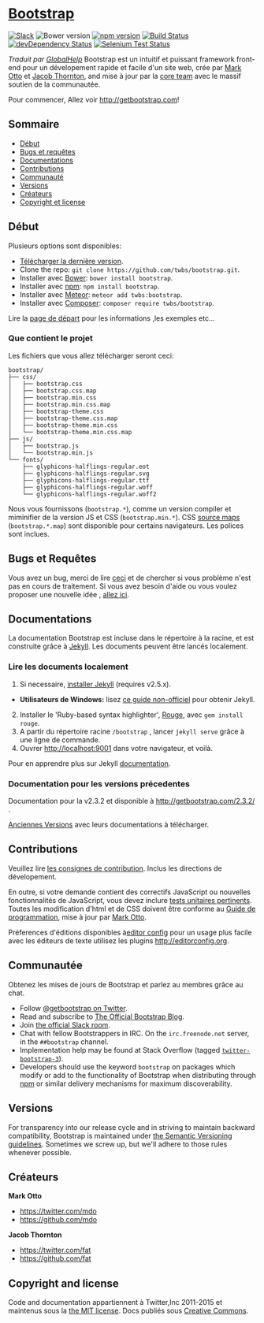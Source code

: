 # [Bootstrap](http://getbootstrap.com)
[![Slack](https://bootstrap-slack.herokuapp.com/badge.svg)](https://bootstrap-slack.herokuapp.com)
![Bower version](https://img.shields.io/bower/v/bootstrap.svg)
[![npm version](https://img.shields.io/npm/v/bootstrap.svg)](https://www.npmjs.com/package/bootstrap)
[![Build Status](https://img.shields.io/travis/twbs/bootstrap/master.svg)](https://travis-ci.org/twbs/bootstrap)
[![devDependency Status](https://img.shields.io/david/dev/twbs/bootstrap.svg)](https://david-dm.org/twbs/bootstrap#info=devDependencies)
[![Selenium Test Status](https://saucelabs.com/browser-matrix/bootstrap.svg)](https://saucelabs.com/u/bootstrap)




*Traduit par [GlobalHelp](https://github.com/GlobalHelp)*
Bootstrap est un intuitif et puissant framework  front-end pour un dévelopement rapide et facile d'un site web, crée par [Mark Otto](https://twitter.com/mdo) et [Jacob Thornton](https://twitter.com/fat), and mise à jour par la [core team](https://github.com/orgs/twbs/people) avec le massif soutien de la communautée.

Pour commencer, Allez voir <http://getbootstrap.com>!

## Sommaire

- [Début](#Début)
- [Bugs et requêtes](#Bugs-et-Requêtes)
- [Documentations](#Documentations)
- [Contributions](#Contributions)
- [Communauté](#Communautée)
- [Versions](#Versions)
- [Créateurs](#créateurs)
- [Copyright et license](#copyright-and-license)

## Début

Plusieurs options sont disponibles:

- [Télécharger la dernière version](https://github.com/twbs/bootstrap/archive/v3.3.5.zip).
- Clone the repo: `git clone https://github.com/twbs/bootstrap.git`.
- Installer avec [Bower](http://bower.io): `bower install bootstrap`.
- Installer avec [npm](https://www.npmjs.com): `npm install bootstrap`.
- Installer avec [Meteor](https://www.meteor.com): `meteor add twbs:bootstrap`.
- Installer avec [Composer](https://getcomposer.org): `composer require twbs/bootstrap`.

Lire la [page de départ](http://getbootstrap.com/getting-started/) pour les informations ,les exemples etc...

### Que contient le projet

Les fichiers que vous allez télécharger seront ceci:

```
bootstrap/
├── css/
│   ├── bootstrap.css
│   ├── bootstrap.css.map
│   ├── bootstrap.min.css
│   ├── bootstrap.min.css.map
│   ├── bootstrap-theme.css
│   ├── bootstrap-theme.css.map
│   ├── bootstrap-theme.min.css
│   └── bootstrap-theme.min.css.map
├── js/
│   ├── bootstrap.js
│   └── bootstrap.min.js
└── fonts/
    ├── glyphicons-halflings-regular.eot
    ├── glyphicons-halflings-regular.svg
    ├── glyphicons-halflings-regular.ttf
    ├── glyphicons-halflings-regular.woff
    └── glyphicons-halflings-regular.woff2
```

Nous vous fournissons (`bootstrap.*`), comme un version compiler et miminifier de la version JS et CSS (`bootstrap.min.*`). CSS [source maps](https://developer.chrome.com/devtools/docs/css-preprocessors) (`bootstrap.*.map`) sont disponible pour certains navigateurs. Les polices sont inclues.



## Bugs et Requêtes

Vous avez un bug, merci de lire [ceci](https://github.com/twbs/bootstrap/blob/master/CONTRIBUTING.md#using-the-issue-tracker) et de chercher si vous problème n'est pas en cours de traitement. Si vous avez besoin d'aide ou vous voulez proposer une nouvelle idée , [allez ici](https://github.com/twbs/bootstrap/issues/new).


## Documentations

La documentation Bootstrap est incluse dans le répertoire à la racine, et est construite grâce à  [Jekyll](http://jekyllrb.com). Les documents peuvent être lancés localement.

### Lire les documents localement

1. Si necessaire, [installer Jekyll](http://jekyllrb.com/docs/installation) (requires v2.5.x).
  - **Utilisateurs de Windows:** lisez [ce guide non-officiel](http://jekyll-windows.juthilo.com/) pour obtenir Jekyll.
2. Installer le 'Ruby-based syntax highlighter', [Rouge](https://github.com/jneen/rouge), avec `gem install rouge`.
3. A partir du répertoire racine `/bootstrap` , lancer `jekyll serve` grâce à une ligne de commande.
4. Ouvrer <http://localhost:9001> dans votre navigateur, et voilà.

Pour en apprendre plus sur Jekyll [documentation](http://jekyllrb.com/docs/home/).

### Documentation pour les versions précedentes

Documentation pour la v2.3.2 et disponible à <http://getbootstrap.com/2.3.2/> .

[Anciennes Versions](https://github.com/twbs/bootstrap/releases) avec leurs documentations à télécharger.



## Contributions

Veuillez lire [les consignes de contribution](https://github.com/twbs/bootstrap/blob/master/CONTRIBUTING.md). Inclus les directions de dévelopement.

En outre, si votre demande contient des correctifs JavaScript ou nouvelles fonctionnalités de JavaScript, vous devez inclure [tests unitaires pertinents](https://github.com/twbs/bootstrap/tree/master/js/tests). 	Toutes les modification d'html et de CSS doivent être conforme au [Guide de programmation](https://github.com/mdo/code-guide), mise à jour par [Mark Otto](https://github.com/mdo).

Préferences d'éditions disponibles à[editor config](https://github.com/twbs/bootstrap/blob/master/.editorconfig) pour un usage plus facile avec les éditeurs de texte utilisez les plugins <http://editorconfig.org>.



## Communautée

Obtenez les mises de jours de Bootstrap et parlez au membres grâce au chat.

- Follow [@getbootstrap on Twitter](https://twitter.com/getbootstrap).
- Read and subscribe to [The Official Bootstrap Blog](http://blog.getbootstrap.com).
- Join [the official Slack room](https://bootstrap-slack.herokuapp.com).
- Chat with fellow Bootstrappers in IRC. On the `irc.freenode.net` server, in the `##bootstrap` channel.
- Implementation help may be found at Stack Overflow (tagged [`twitter-bootstrap-3`](https://stackoverflow.com/questions/tagged/twitter-bootstrap-3)).
- Developers should use the keyword `bootstrap` on packages which modify or add to the functionality of Bootstrap when distributing through [npm](https://www.npmjs.com/browse/keyword/bootstrap) or similar delivery mechanisms for maximum discoverability.



## Versions

For transparency into our release cycle and in striving to maintain backward compatibility, Bootstrap is maintained under [the Semantic Versioning guidelines](http://semver.org/). Sometimes we screw up, but we'll adhere to those rules whenever possible.



## Créateurs

**Mark Otto**

- <https://twitter.com/mdo>
- <https://github.com/mdo>

**Jacob Thornton**

- <https://twitter.com/fat>
- <https://github.com/fat>



## Copyright and license

Code and documentation appartiennent à Twitter,Inc 2011-2015 et maintenus sous la [the MIT license](https://github.com/twbs/bootstrap/blob/master/LICENSE). Docs publiés sous [Creative Commons](https://github.com/twbs/bootstrap/blob/master/docs/LICENSE).
